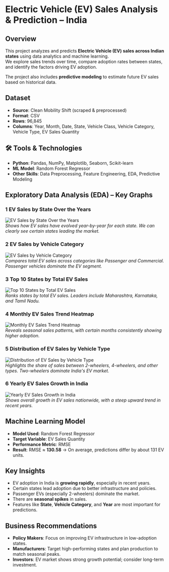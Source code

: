 #  Electric Vehicle (EV) Sales Analysis & Prediction – India

##  Overview
This project analyzes and predicts **Electric Vehicle (EV) sales across Indian states** using data analytics and machine learning.  
We explore sales trends over time, compare adoption rates between states, and identify the factors driving EV adoption.  

The project also includes **predictive modeling** to estimate future EV sales based on historical data.



## Dataset
- **Source**: Clean Mobility Shift (scraped & preprocessed)
- **Format**: CSV  
- **Rows**: 96,845  
- **Columns**: Year, Month, Date, State, Vehicle Class, Vehicle Category, Vehicle Type, EV Sales Quantity



## 🛠 Tools & Technologies
- **Python**: Pandas, NumPy, Matplotlib, Seaborn, Scikit-learn
- **ML Model**: Random Forest Regressor
- **Other Skills**: Data Preprocessing, Feature Engineering, EDA, Predictive Modeling


##  Exploratory Data Analysis (EDA) – Key Graphs

### 1️ EV Sales by State Over the Years
![EV Sales by State Over the Years](path/to/graph1.png)  
*Shows how EV sales have evolved year-by-year for each state. We can clearly see certain states leading the market.*



### 2️ EV Sales by Vehicle Category
![EV Sales by Vehicle Category](path/to/graph2.png)  
*Compares total EV sales across categories like Passenger and Commercial. Passenger vehicles dominate the EV segment.*



### 3️ Top 10 States by Total EV Sales
![Top 10 States by Total EV Sales](path/to/graph3.png)  
*Ranks states by total EV sales. Leaders include Maharashtra, Karnataka, and Tamil Nadu.*



### 4️ Monthly EV Sales Trend Heatmap
![Monthly EV Sales Trend Heatmap](path/to/graph4.png)  
*Reveals seasonal sales patterns, with certain months consistently showing higher adoption.*



### 5️ Distribution of EV Sales by Vehicle Type
![Distribution of EV Sales by Vehicle Type](path/to/graph5.png)  
*Highlights the share of sales between 2-wheelers, 4-wheelers, and other types. Two-wheelers dominate India's EV market.*



### 6️ Yearly EV Sales Growth in India
![Yearly EV Sales Growth in India](path/to/graph6.png)  
*Shows overall growth in EV sales nationwide, with a steep upward trend in recent years.*


##  Machine Learning Model
- **Model Used**: Random Forest Regressor
- **Target Variable**: EV Sales Quantity
- **Performance Metric**: RMSE  
- **Result**: RMSE ≈ **130.58** → On average, predictions differ by about 131 EV units.



##  Key Insights
- EV adoption in India is **growing rapidly**, especially in recent years.
- Certain states lead adoption due to better infrastructure and policies.
- Passenger EVs (especially 2-wheelers) dominate the market.
- There are **seasonal spikes** in sales.
- Features like **State**, **Vehicle Category**, and **Year** are most important for predictions.



## Business Recommendations
- **Policy Makers**: Focus on improving EV infrastructure in low-adoption states.
- **Manufacturers**: Target high-performing states and plan production to match seasonal peaks.
- **Investors**: EV market shows strong growth potential; consider long-term investment.

